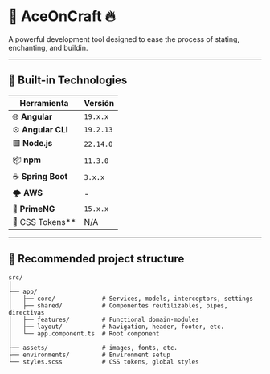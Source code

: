 # 🚀 AceOnCraft 🔥

A powerful development tool designed to ease the process of stating, enchanting, and buildin. 

---

## 🧰 Built-in Technologies

| Herramienta        | Versión      |
|--------------------|--------------|
| 🌐 **Angular**     | `19.x.x`     |
| ⚙️ **Angular CLI** | `19.2.13`    |
| 🟩 **Node.js**     | `22.14.0`    |
| 📦 **npm**         | `11.3.0`     |
| ☕ **Spring Boot** | `3.x.x`     | Backend framework for creating RESTful APIs in Java          |
| 🌩 **AWS**          | -           | Cloud infrastructure for deployment, image storage  |
| 🎨 **PrimeNG**     | `15.x.x`    | UI component library with design tokens support              |
| 💅 CSS Tokens** | N/A         | Styling with custom design tokens              

---

## 📁 Recommended project structure

```plaintext
src/
│
├── app/
│   ├── core/             # Services, models, interceptors, settings
│   ├── shared/           # Componentes reutilizables, pipes, directivas
│   ├── features/         # Functional domain-modules
│   ├── layout/           # Navigation, header, footer, etc.
│   └── app.component.ts  # Root component
│
├── assets/               # images, fonts, etc.
├── environments/         # Environment setup
└── styles.scss           # CSS tokens, global styles
